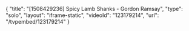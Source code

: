 {
    "title": "[1508429236] Spicy Lamb Shanks - Gordon Ramsay",
    "type": "solo",
    "layout": "iframe-static",
    "videoId": "123179214",
    "url": "\/tvpembed\/123179214"
}